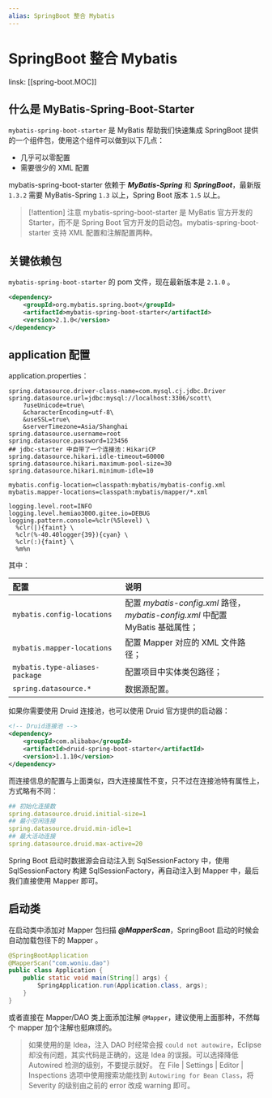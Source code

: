 ```yaml
---
alias: SpringBoot 整合 Mybatis
---
```


# SpringBoot 整合 Mybatis

linsk: [[spring-boot.MOC]]

## 什么是 MyBatis-Spring-Boot-Starter

`mybatis-spring-boot-starter` 是 MyBatis 帮助我们快速集成 SpringBoot 提供的一个组件包，使用这个组件可以做到以下几点：

- 几乎可以零配置
- 需要很少的 XML 配置

mybatis-spring-boot-starter 依赖于 ***MyBatis-Spring*** 和 ***SpringBoot***，最新版 `1.3.2` 需要 MyBatis-Spring `1.3` 以上，Spring Boot 版本 `1.5` 以上。

> [!attention] 注意
> mybatis-spring-boot-starter 是 MyBatis 官方开发的 Starter，而不是 Spring Boot 官方开发的启动包。mybatis-spring-boot-starter 支持 XML 配置和注解配置两种。

## 关键依赖包

`mybatis-spring-boot-starter` 的 pom 文件，现在最新版本是 `2.1.0` 。

```xml
<dependency>
    <groupId>org.mybatis.spring.boot</groupId>
    <artifactId>mybatis-spring-boot-starter</artifactId>
    <version>2.1.0</version>
</dependency>
```

## application 配置

application.properties：

``` properties
spring.datasource.driver-class-name=com.mysql.cj.jdbc.Driver
spring.datasource.url=jdbc:mysql://localhost:3306/scott\
    ?useUnicode=true\
    &characterEncoding=utf-8\
    &useSSL=true\
    &serverTimezone=Asia/Shanghai
spring.datasource.username=root
spring.datasource.password=123456
## jdbc-starter 中自带了一个连接池：HikariCP
spring.datasource.hikari.idle-timeout=60000
spring.datasource.hikari.maximum-pool-size=30
spring.datasource.hikari.minimum-idle=10

mybatis.config-location=classpath:mybatis/mybatis-config.xml
mybatis.mapper-locations=classpath:mybatis/mapper/*.xml

logging.level.root=INFO
logging.level.hemiao3000.gitee.io=DEBUG
logging.pattern.console=%clr(%5level) \
  %clr(|){faint} \
  %clr(%-40.40logger{39}){cyan} \
  %clr(:){faint} \
  %m%n
```

其中：

| 配置 | 说明 |
| :- | :- |
| `mybatis.config-locations` | 配置 *mybatis-config.xml* 路径，<br>*mybatis-config.xml* 中配置 MyBatis 基础属性；|
| `mybatis.mapper-locations` | 配置 Mapper 对应的 XML 文件路径； |
| `mybatis.type-aliases-package` | 配置项目中实体类包路径； |
| `spring.datasource.*` | 数据源配置。 |

如果你需要使用 Druid 连接池，也可以使用 Druid 官方提供的启动器：

```xml
<!-- Druid连接池 -->
<dependency>
    <groupId>com.alibaba</groupId>
    <artifactId>druid-spring-boot-starter</artifactId>
    <version>1.1.10</version>
</dependency>
```

而连接信息的配置与上面类似，四大连接属性不变，只不过在连接池特有属性上，方式略有不同：

```yaml
## 初始化连接数
spring.datasource.druid.initial-size=1
## 最小空闲连接
spring.datasource.druid.min-idle=1
## 最大活动连接
spring.datasource.druid.max-active=20
```

Spring Boot 启动时数据源会自动注入到 SqlSessionFactory 中，使用 SqlSessionFactory 构建 SqlSessionFactory，再自动注入到 Mapper 中，最后我们直接使用 Mapper 即可。

## 启动类

在启动类中添加对 Mapper 包扫描 ***@MapperScan***，SpringBoot 启动的时候会自动加载包径下的 Mapper 。

```java
@SpringBootApplication
@MapperScan("com.woniu.dao")
public class Application {
    public static void main(String[] args) {
        SpringApplication.run(Application.class, args);
    }
}
```

或者直接在 Mapper/DAO 类上面添加注解 `@Mapper`，建议使用上面那种，不然每个 mapper 加个注解也挺麻烦的。

> 如果使用的是 Idea，注入 DAO 时经常会报 `could not autowire`，Eclipse 却没有问题，其实代码是正确的，这是 Idea 的误报。可以选择降低 Autowired 检测的级别，不要提示就好。 在 File | Settings | Editor | Inspections 选项中使用搜索功能找到 `Autowiring for Bean Class`，将 Severity 的级别由之前的 error 改成 warning 即可。

